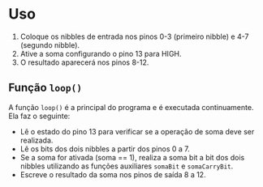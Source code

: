 # Uso

1. Coloque os nibbles de entrada nos pinos 0-3 (primeiro nibble) e 4-7 (segundo nibble).
2. Ative a soma configurando o pino 13 para HIGH.
3. O resultado aparecerá nos pinos 8-12.

## Função `loop()`
A função `loop()` é a principal do programa e é executada continuamente. Ela faz o seguinte:
- Lê o estado do pino 13 para verificar se a operação de soma deve ser realizada.
- Lê os bits dos dois nibbles a partir dos pinos 0 a 7.
- Se a soma for ativada (soma == 1), realiza a soma bit a bit dos dois nibbles utilizando as funções auxiliares `somaBit` e `somaCarryBit`.
- Escreve o resultado da soma nos pinos de saída 8 a 12.